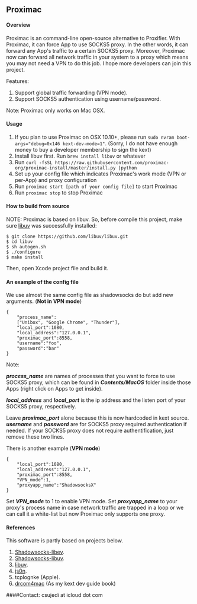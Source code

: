 ## Proximac


#### Overview

Proximac is an command-line open-source alternative to Proxifier. With Proximac, it can force App to use SOCKS5 proxy. In the other words, it can forward any App's traffic to a certain SOCKS5 proxy. Moreover, Proximac now can forward all network traffic in your system to a proxy which means you may not need a VPN to do this job. I hope more developers can join this project.

Features:

1. Support global traffic forwarding (VPN mode).
2. Support SOCKS5 authentication using username/password.

Note: Proximac only works on Mac OSX.

#### Usage 
1. If you plan to use Proximac on OSX 10.10+, please run ```sudo nvram boot-args="debug=0x146 kext-dev-mode=1"```. (Sorry, I do not have enough money to buy a developer membership to sign the kext)
1. Install libuv first. Run ```brew install libuv``` or whatever
2. Run ```curl -fsSL https://raw.githubusercontent.com/proximac-org/proximac-install/master/install.py |python ```
3. Set up your config file which indicates Proximac's work mode (VPN or per-App) and proxy configuration
4. Run ```proximac start [path of your config file]``` to start Proximac
5. Run ```proximac stop``` to stop Proximac

#### How to build from source
NOTE: Proximac is based on libuv. So, before compile this project, make sure [libuv](https://github.com/libuv/libuv) was successfully installed:

	$ git clone https://github.com/libuv/libuv.git
	$ cd libuv
	$ sh autogen.sh
	$ ./configure
	$ make install

Then, open Xcode project file and build it.



#### An example of the config file
We use almost the same config file as shadowsocks do but add new arguments. (**Not in VPN mode**)

```
{
    "process_name":
    ["Unibox", "Google Chrome", "Thunder"], 
    "local_port":1080,
    "local_address":"127.0.0.1",
    "proximac_port":8558,
    "username":"foo",
    "password":"bar"
}
```
Note: 

***process_name*** are names of processes that you want to force to use SOCKS5 proxy, which can be found in ***Contents/MacOS*** folder inside those Apps (right click on Apps to get inside).

***local_address*** and ***local_port*** is the ip address and the listen port of your SOCKS5 proxy, respectively. 

Leave ***proximac_port*** alone because this is now hardcoded in kext source. ***username*** and ***password*** are for SOCKS5 proxy required authentication if needed. If your SOCKS5 proxy does not require authentification, just remove these two lines.

There is another example (**VPN mode**)

```
{
    "local_port":1080,
    "local_address":"127.0.0.1",
    "proximac_port":8558,
    "VPN_mode":1,
    "proxyapp_name":"ShadowsocksX"
}
```
Set ***VPN_mode*** to 1 to enable VPN mode. 
Set ***proxyapp_name*** to your proxy's process name in case network traffic are trapped in a loop or we can call it a white-list but now Proximac only supports one proxy.

#### References
This software is partly based on projects below.

1. [Shadowsocks-libev](https://github.com/shadowsocks/shadowsocks-libev).
2. [Shadowsocks-libuv](https://github.com/dndx/shadowsocks-libuv).
3. [libuv](https://github.com/libuv/libuv).
4. [js0n](https://github.com/quartzjer/js0n).
5. tcplognke (Apple).
6. [drcom4mac](https://code.google.com/p/drcom4mac/) (As my kext dev guide book)

####Contact:
csujedi at icloud dot com